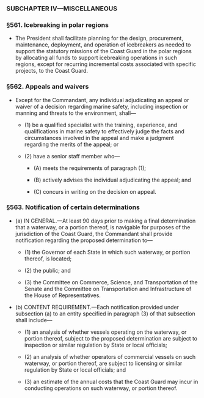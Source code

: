 ### SUBCHAPTER IV—MISCELLANEOUS

### §561. Icebreaking in polar regions
* The President shall facilitate planning for the design, procurement, maintenance, deployment, and operation of icebreakers as needed to support the statutory missions of the Coast Guard in the polar regions by allocating all funds to support icebreaking operations in such regions, except for recurring incremental costs associated with specific projects, to the Coast Guard.

### §562. Appeals and waivers
* Except for the Commandant, any individual adjudicating an appeal or waiver of a decision regarding marine safety, including inspection or manning and threats to the environment, shall—

  * (1) be a qualified specialist with the training, experience, and qualifications in marine safety to effectively judge the facts and circumstances involved in the appeal and make a judgment regarding the merits of the appeal; or

  * (2) have a senior staff member who—

    * (A) meets the requirements of paragraph (1);

    * (B) actively advises the individual adjudicating the appeal; and

    * (C) concurs in writing on the decision on appeal.

### §563. Notification of certain determinations
* (a) IN GENERAL.—At least 90 days prior to making a final determination that a waterway, or a portion thereof, is navigable for purposes of the jurisdiction of the Coast Guard, the Commandant shall provide notification regarding the proposed determination to—

  * (1) the Governor of each State in which such waterway, or portion thereof, is located;

  * (2) the public; and

  * (3) the Committee on Commerce, Science, and Transportation of the Senate and the Committee on Transportation and Infrastructure of the House of Representatives.


* (b) CONTENT REQUIREMENT.—Each notification provided under subsection (a) to an entity specified in paragraph (3) of that subsection shall include—

  * (1) an analysis of whether vessels operating on the waterway, or portion thereof, subject to the proposed determination are subject to inspection or similar regulation by State or local officials;

  * (2) an analysis of whether operators of commercial vessels on such waterway, or portion thereof, are subject to licensing or similar regulation by State or local officials; and

  * (3) an estimate of the annual costs that the Coast Guard may incur in conducting operations on such waterway, or portion thereof.